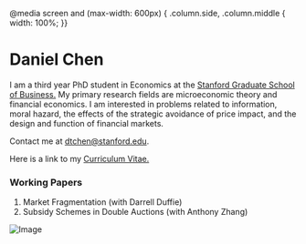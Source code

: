 @media screen and (max-width: 600px) {
  .column.side, .column.middle {
    width: 100%;
  }}
# Daniel Chen
I am a third year PhD student in Economics at the [Stanford Graduate School of Business.](https://www.gsb.stanford.edu/programs/phd/academic-experience/students/daniel-chen) My primary research fields are microeconomic theory and financial economics. I am interested in problems related to information, moral hazard, the effects of the strategic avoidance of price impact, and the design and function of financial markets. 

Contact me at dtchen@stanford.edu. 

Here is a link to my [Curriculum Vitae.](https://dtc1995.github.io/redesigned-engine.github.io/Academic_CV_Feb_18.pdf)

### Working Papers

1. Market Fragmentation (with Darrell Duffie)
2. Subsidy Schemes in Double Auctions (with Anthony Zhang)

![Image](https://dtc1995.github.io/redesigned-engine.github.io/danielchenphd.png)

